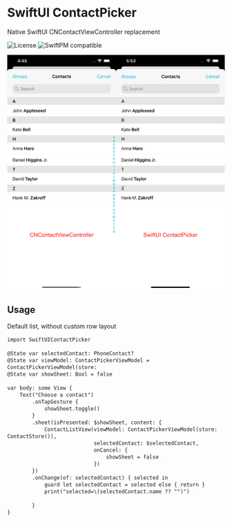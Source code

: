 # SwiftUI ContactPicker
Native SwiftUI CNContactViewController replacement

![License](https://img.shields.io/cocoapods/l/Purchases.svg?style=flat)
![SwiftPM compatible](https://img.shields.io/badge/SwiftPM-compatible-orange.svg)

![CNContactViewController VS. SwiftUI_ContactPicker](https://github.com/pykaso/SwiftUI_ContactPicker/blob/main/github/swiftui_contact_picker.png?raw=true)

## Usage
Default list, without custom row layout

```
import SwiftUIContactPicker

@State var selectedContact: PhoneContact?
@State var viewModel: ContactPickerViewModel = ContactPickerViewModel(store: 
@State var showSheet: Bool = false

var body: some View {
    Text("Choose a contact")
        .onTapGesture {
            showSheet.toggle()
        }
        .sheet(isPresented: $showSheet, content: {
            ContactListView(viewModel: ContactPickerViewModel(store: ContactStore()),
                            selectedContact: $selectedContact,
                            onCancel: {
                                showSheet = false
                            })
        })
        .onChange(of: selectedContact) { selected in
            guard let selectedContact = selected else { return }
            print("selected=\(selectedContact.name ?? "")")

        }
}
```
